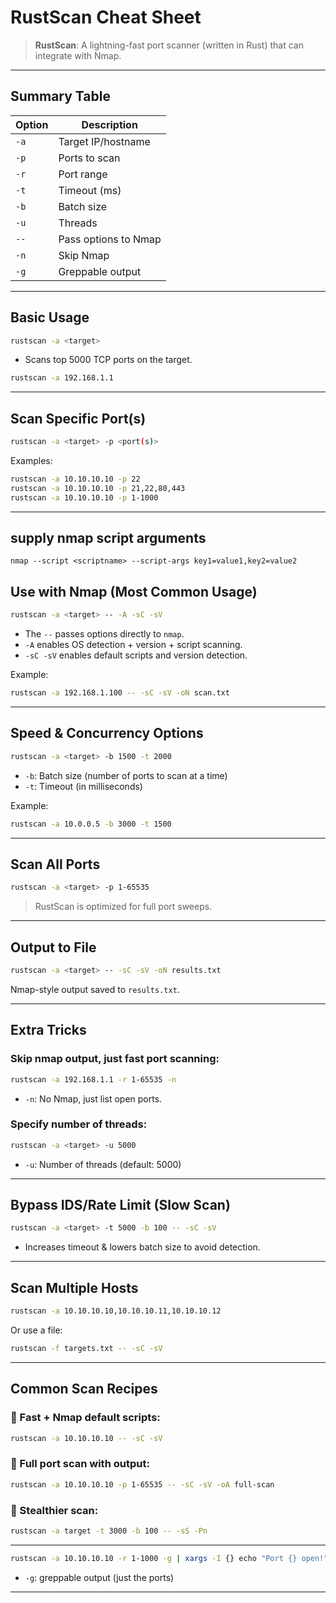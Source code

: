 #  RustScan Cheat Sheet

> **RustScan**: A lightning-fast port scanner (written in Rust) that can integrate with Nmap.

---

##  Summary Table

| Option | Description          |
| ------ | -------------------- |
| `-a`   | Target IP/hostname   |
| `-p`   | Ports to scan        |
| `-r`   | Port range           |
| `-t`   | Timeout (ms)         |
| `-b`   | Batch size           |
| `-u`   | Threads              |
| `--`   | Pass options to Nmap |
| `-n`   | Skip Nmap            |
| `-g`   | Greppable output     |

---

## Basic Usage

```bash
rustscan -a <target>
```
- Scans top 5000 TCP ports on the target.

```bash
rustscan -a 192.168.1.1
```

---

##  Scan Specific Port(s)

```bash
rustscan -a <target> -p <port(s)>
```

Examples:
```bash
rustscan -a 10.10.10.10 -p 22
rustscan -a 10.10.10.10 -p 21,22,80,443
rustscan -a 10.10.10.10 -p 1-1000
```

---
## supply nmap script arguments
`nmap --script <scriptname> --script-args key1=value1,key2=value2`
## Use with Nmap (Most Common Usage)

```bash
rustscan -a <target> -- -A -sC -sV
```

- The `--` passes options directly to `nmap`.
- `-A` enables OS detection + version + script scanning.
- `-sC -sV` enables default scripts and version detection.

Example:
```bash
rustscan -a 192.168.1.100 -- -sC -sV -oN scan.txt
```

---

##  Speed & Concurrency Options

```bash
rustscan -a <target> -b 1500 -t 2000
```

- `-b`: Batch size (number of ports to scan at a time)
- `-t`: Timeout (in milliseconds)

Example:
```bash
rustscan -a 10.0.0.5 -b 3000 -t 1500
```

---

##  Scan All Ports

```bash
rustscan -a <target> -p 1-65535
```

> RustScan is optimized for full port sweeps.

---

##  Output to File

```bash
rustscan -a <target> -- -sC -sV -oN results.txt
```

Nmap-style output saved to `results.txt`.

---

##  Extra Tricks

### Skip nmap output, just fast port scanning:
```bash
rustscan -a 192.168.1.1 -r 1-65535 -n
```

- `-n`: No Nmap, just list open ports.

### Specify number of threads:
```bash
rustscan -a <target> -u 5000
```
- `-u`: Number of threads (default: 5000)

---

##  Bypass IDS/Rate Limit (Slow Scan)

```bash
rustscan -a <target> -t 5000 -b 100 -- -sC -sV
```

- Increases timeout & lowers batch size to avoid detection.

---

##  Scan Multiple Hosts

```bash
rustscan -a 10.10.10.10,10.10.10.11,10.10.10.12
```

Or use a file:
```bash
rustscan -f targets.txt -- -sC -sV
```

---

##  Common Scan Recipes

### 🔹 Fast + Nmap default scripts:
```bash
rustscan -a 10.10.10.10 -- -sC -sV
```

### 🔹 Full port scan with output:
```bash
rustscan -a 10.10.10.10 -p 1-65535 -- -sC -sV -oA full-scan
```

### 🔹 Stealthier scan:
```bash
rustscan -a target -t 3000 -b 100 -- -sS -Pn
```

---
```bash
rustscan -a 10.10.10.10 -r 1-1000 -g | xargs -I {} echo "Port {} open!"
```

- `-g`: greppable output (just the ports)

---
